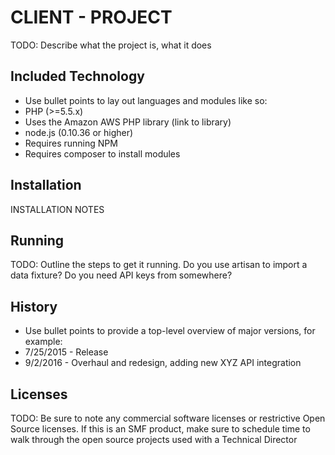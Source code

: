 # CLIENT - PROJECT

TODO: Describe what the project is, what it does

## Included Technology

* Use bullet points to lay out languages and modules like so:
* PHP (>=5.5.x)
* Uses the Amazon AWS PHP library (link to library)
* node.js (0.10.36 or higher)
* Requires running NPM
* Requires composer to install modules

## Installation

INSTALLATION NOTES

## Running

TODO: Outline the steps to get it running.  Do you use artisan to import a data fixture?  Do you need API keys from somewhere?  

## History

* Use bullet points to provide a top-level overview of major versions, for example:
* 7/25/2015 - Release
* 9/2/2016 - Overhaul and redesign, adding new XYZ API integration

## Licenses

TODO: Be sure to note any commercial software licenses or restrictive Open Source licenses.  If this is an SMF product, make sure to schedule time to walk through the open source projects used with a Technical Director